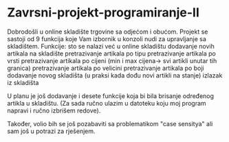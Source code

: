 # Zavrsni-projekt-programiranje-II

Dobrodošli u online skladište trgovine sa odjećom i obućom.
Projekt se sastoji od 9 funkcija koje Vam izbornik u konzoli nudi za upravljanje sa skladištem.
Funkcije: sto se nalazi već u online skladištu
          dodavanje novih artikala na skladište
          pretrazivanje artikala po tipu
          pretrazivanje artikala po vrsti
          pretrazivanje artikala po cijeni (min i max cijena-> svi artikli unutar tih granica)
          pretrazivanje artikala po velicini
          pretrazivanje artikala po boji
          dodavanje novog skladišta (u praksi kada dođu novi artikli na stanje)
          izlazak iz skladišta

U planu je još dodavanje i desete funkcije koja bi bila brisanje određenog artikla u skladištu. (Za sada ručno ulazim u 
datoteku koju moj program napravi i ručno izbrišem redove).

Također, volio bih se još pozabaviti sa problematikom "case sensitya" ali sam još u potrazi za rješenjem.
